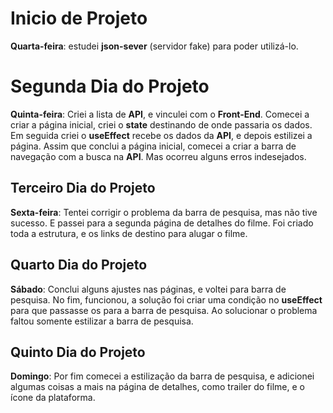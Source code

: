 # Inicio de Projeto

**Quarta-feira**: estudei **json-sever** (servidor fake) para poder utilizá-lo.

# Segunda Dia do Projeto

**Quinta-feira**: Criei a lista de **API**, e vinculei com o **Front-End**. Comecei a criar a página inicial, criei o **state** destinando de onde passaria os dados. Em seguida criei o **useEffect** recebe os dados da **API**, e depois estilizei a página. Assim que conclui a página inicial, comecei a criar a barra de navegação com a busca na **API**. Mas ocorreu alguns erros indesejados.

## Terceiro Dia do Projeto

**Sexta-feira**: Tentei corrigir o problema da barra de pesquisa, mas não tive sucesso. E passei para a segunda página de detalhes do filme. Foi criado toda a estrutura, e os links de destino para alugar o filme.

## Quarto Dia do Projeto

**Sábado**: Conclui alguns ajustes nas páginas, e voltei para barra de pesquisa. No fim, funcionou, a solução foi criar uma condição no **useEffect** para que passasse os para a barra de pesquisa. Ao solucionar o problema faltou somente estilizar a barra de pesquisa.

## Quinto Dia do Projeto

**Domingo**: Por fim comecei a estilização da barra de pesquisa, e adicionei algumas coisas a mais na página de detalhes, como trailer do filme, e o ícone da plataforma.

